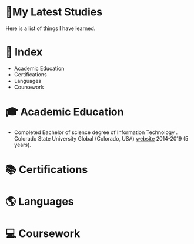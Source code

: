 #  🎒My Latest Studies

Here is a list of things I have learned. 




# 📄 Index

- Academic Education
- Certifications
- Languages 
- Coursework





# 🎓 Academic Education

- Completed Bachelor of science degree of Information Technology . Colorado State University Global (Colorado, USA) [website][1] 2014-2019 (5 years). 




[1]:https://csuglobal.edu/ "website"


# 📚 Certifications





# 🌎 Languages 






# 💻 Coursework 
